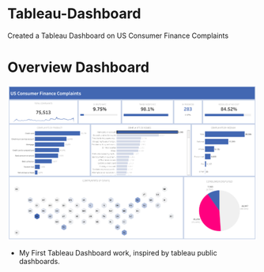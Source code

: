 # Tableau-Dashboard
Created a Tableau Dashboard on US Consumer Finance Complaints 

# Overview Dashboard
![alt text](https://github.com/imvishal09/Tableau-Dashboard/blob/main/OVERVIEW.png)
- My First Tableau Dashboard work, inspired by tableau public dashboards.
